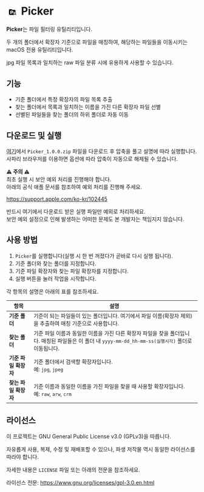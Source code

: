 # <img src="picker.png" alt="Picker 아이콘" width="32" style="vertical-align: middle;"> Picker

**Picker**는 파일 필터링 유틸리티입니다.

두 개의 폴더에서 확장자 기준으로 파일을 매칭하여, 해당하는 파일들을 이동시키는 macOS 전용 유틸리티입니다.

jpg 파일 목록과 일치하는 raw 파일 분류 시에 유용하게 사용할 수 있습니다.


## 기능
- 기준 폴더에서 특정 확장자의 파일 목록 추출
- 찾는 폴더에서 목록과 일치하는 이름을 가진 다른 확장자 파일 선별
- 선별된 파일들을 찾는 폴더의 하위 폴더로 자동 이동


## 다운로드 및 실행
[여기](https://github.com/kkachiverse/picker/releases/tag/v1.0.0)에서 `Picker_1.0.0.zip` 파일을 다운로드 후 압축을 풀고 설명에 따라 실행합니다. 사파리 브라우저를 이용하면 옵션에 따라 압축이 자동으로 해제될 수 있습니다.

**⚠️ 주의 ⚠️**<br/>
최초 실행 시 보안 예외 처리를 진행해야 합니다.<br/>아래의 공식 애플 문서를 참조하여 예외 처리를 진행해 주세요.

https://support.apple.com/ko-kr/102445

반드시 여기에서 다운로드 받은 실행 파일만 예외로 처리하세요.<br/>보안 예외 설정으로 인해 발생하는 어떠한 문제도 본 개발자는 책임지지 않습니다.


## 사용 방법
1. `Picker`를 실행합니다(실행 시 한 번 꺼졌다가 곧바로 다시 실행 됩니다).
2. 기준 폴더와 찾는 폴더를 지정합니다.
3. 기준 파일 확장자와 찾는 파일 확장자를 지정합니다.
4. 실행 버튼을 눌러 작업을 시작합니다.

각 항목의 설명은 아래의 표를 참조하세요.

| 항목 | 설명 |
|------|------|
| **기준 폴더** | 기준이 되는 파일들이 있는 폴더입니다. 여기에서 파일 이름(확장자 제외)을 추출하여 매칭 기준으로 사용합니다. |
| **찾는 폴더** | 기준 파일 이름과 동일한 이름을 가진 다른 확장자 파일을 찾을 폴더입니다. 매칭된 파일들은 이 폴더 내 `yyyy-mm-dd_hh-mm-ss(실행시각)` 폴더로 이동됩니다. |
| **기준 파일 확장자** | 기준 폴더에서 검색할 확장자입니다.<br/>예: `jpg`, `jpeg` |
| **찾는 파일 확장자** | 기준 이름과 동일한 이름을 가진 파일을 찾을 때 사용할 확장자입니다.<br/>예: `raw`, `arw`, `crm` |


## 라이선스
이 프로젝트는 GNU General Public License v3.0 (GPLv3)을 따릅니다.

자유롭게 사용, 복제, 수정 및 재배포할 수 있으나, 파생 저작물 역시 동일한 라이선스를 따라야 합니다.

자세한 내용은 `LICENSE` 파일 또는 아래의 전문을 참조하세요.

라이선스 전문: https://www.gnu.org/licenses/gpl-3.0.en.html
